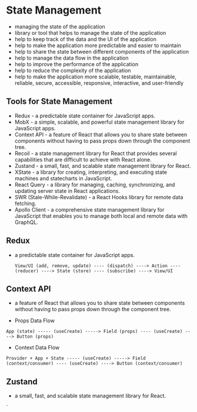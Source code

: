 # State Management

- managing the state of the application
- library or tool that helps to manage the state of the application
- help to keep track of the data and the UI of the application
- help to make the application more predictable and easier to maintain
- help to share the state between different components of the application
- help to manage the data flow in the application
- help to improve the performance of the application
- help to reduce the complexity of the application
- help to make the application more scalable, testable, maintainable, reliable, secure, accessible, responsive, interactive, and user-friendly

## Tools for State Management

- Redux - a predictable state container for JavaScript apps.
- MobX - a simple, scalable, and powerful state management library for JavaScript apps.
- Context API - a feature of React that allows you to share state between components without having to pass props down through the component tree.
- Recoil - a state management library for React that provides several capabilities that are difficult to achieve with React alone.
- Zustand - a small, fast, and scalable state management library for React.
- XState - a library for creating, interpreting, and executing state machines and statecharts in JavaScript.
- React Query - a library for managing, caching, synchronizing, and updating server state in React applications.
- SWR (Stale-While-Revalidate) - a React Hooks library for remote data fetching.
- Apollo Client - a comprehensive state management library for JavaScript that enables you to manage both local and remote data with GraphQL.

## Redux

- a predictable state container for JavaScript apps.

  `View/UI (add, remove, update) ---- (dispatch) ----> Action ---- (reducer) ----> State (store) ---- (subscribe) ----> View/UI`

## Context API

- a feature of React that allows you to share state between components without having to pass props down through the component tree.

- Props Data Flow

`App (state) ----- (useCreate) -----> Field (props) ---- (useCreate) ----> Button (props)`

- Context Data Flow

`Provider + App + State ----- (useCreate) -----> Field (context/consumer) ---- (useCreate) ----> Button (context/consumer)`

## Zustand

- a small, fast, and scalable state management library for React.

`

